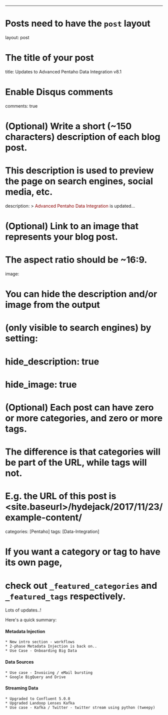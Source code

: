 ---
# Posts need to have the `post` layout
layout: post

# The title of your post
title: Updates to Advanced Pentaho Data Integration v8.1

# Enable Disqus comments
comments: true

# (Optional) Write a short (~150 characters) description of each blog post.
# This description is used to preview the page on search engines, social media, etc.
description: >
  <span style="color:darkred">Advanced Pentaho Data Integration</span> is updated...
# (Optional) Link to an image that represents your blog post.
# The aspect ratio should be ~16:9.
image:
# You can hide the description and/or image from the output
# (only visible to search engines) by setting:
# hide_description: true
# hide_image: true

# (Optional) Each post can have zero or more categories, and zero or more tags.
# The difference is that categories will be part of the URL, while tags will not.
# E.g. the URL of this post is <site.baseurl>/hydejack/2017/11/23/example-content/
categories: [Pentaho]
tags: [Data-Integration]
# If you want a category or tag to have its own page,
# check out `_featured_categories` and `_featured_tags` respectively.

  Lots of updates..!
  
  Here's a quick summary:
  
  #### Metadata Injection
  ```
  * New intro section - workflows
  * 2-phase Metadata Injection is back on..
  * Use Case - Onboarding Big Data
  ```

  #### Data Sources
  ```
  * Use case - Invoicing / eMail bursting
  * Google BigQuery and Drive
  ```
  
  #### Streaming Data
  ```
  * Upgraded to Confluent 5.0.0
  * Upgraded Landoop Lenses Kafka
  * Use case - Kafka / Twitter - twitter stream using python (tweepy)
  ```

  
  
  


  